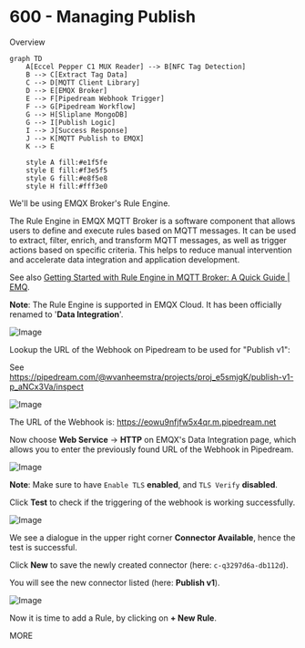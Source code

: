 # 600 - Managing Publish

Overview

```mermaid
graph TD
    A[Eccel Pepper C1 MUX Reader] --> B[NFC Tag Detection]
    B --> C[Extract Tag Data]
    C --> D[MQTT Client Library]
    D --> E[EMQX Broker]
    E --> F[Pipedream Webhook Trigger]
    F --> G[Pipedream Workflow]
    G --> H[Sliplane MongoDB]
    G --> I[Publish Logic]
    I --> J[Success Response]
    J --> K[MQTT Publish to EMQX]
    K --> E

    style A fill:#e1f5fe
    style E fill:#f3e5f5
    style G fill:#e8f5e8
    style H fill:#fff3e0
```

We'll be using EMQX Broker's Rule Engine.

The Rule Engine in EMQX MQTT Broker is a software component that allows users to define and execute rules based on MQTT messages. It can be used to extract, filter, enrich, and transform MQTT messages, as well as trigger actions based on specific criteria. This helps to reduce manual intervention and accelerate data integration and application development.

See also [Getting Started with Rule Engine in MQTT Broker: A Quick Guide | EMQ](https://frshl.ink/EFMt).

**Note**: The Rule Engine is supported in EMQX Cloud. It has been officially renamed to '**Data Integration**'.

![Image](https://github.com/user-attachments/assets/57bfd7f1-425f-4bc1-816f-1ff2d9664485)

Lookup the URL of the Webhook on Pipedream to be used for "Publish v1":

See https://pipedream.com/@wvanheemstra/projects/proj_e5smjgK/publish-v1-p_aNCx3Va/inspect

![Image](https://github.com/user-attachments/assets/c5bd890f-c05a-4a81-b9c6-71fb66c34070)

The URL of the Webhook is: https://eowu9nfjfw5x4qr.m.pipedream.net

Now choose **Web Service** -> **HTTP** on EMQX's Data Integration page, which allows you to enter the previously found URL of the Webhook in Pipedream.

![Image](https://github.com/user-attachments/assets/24c208cc-cbe8-4511-b61c-779dbfabf210)


**Note**: Make sure to have ```Enable TLS``` **enabled**, and ```TLS Verify``` **disabled**.

Click **Test** to check if the triggering of the webhook is working successfully.

![Image](https://github.com/user-attachments/assets/5c98e4ca-9ec8-4703-b46e-4fb88ef50e31)

We see a dialogue in the upper right corner **Connector Available**, hence the test is successful.

Click **New** to save the newly created connector (here: ```c-q3297d6a-db112d```).

You will see the new connector listed (here: **Publish v1**).

![Image](https://github.com/user-attachments/assets/e5476bd3-c4b7-4a34-b198-078e4052b554)

Now it is time to add a Rule, by clicking on **+ New Rule**.





MORE